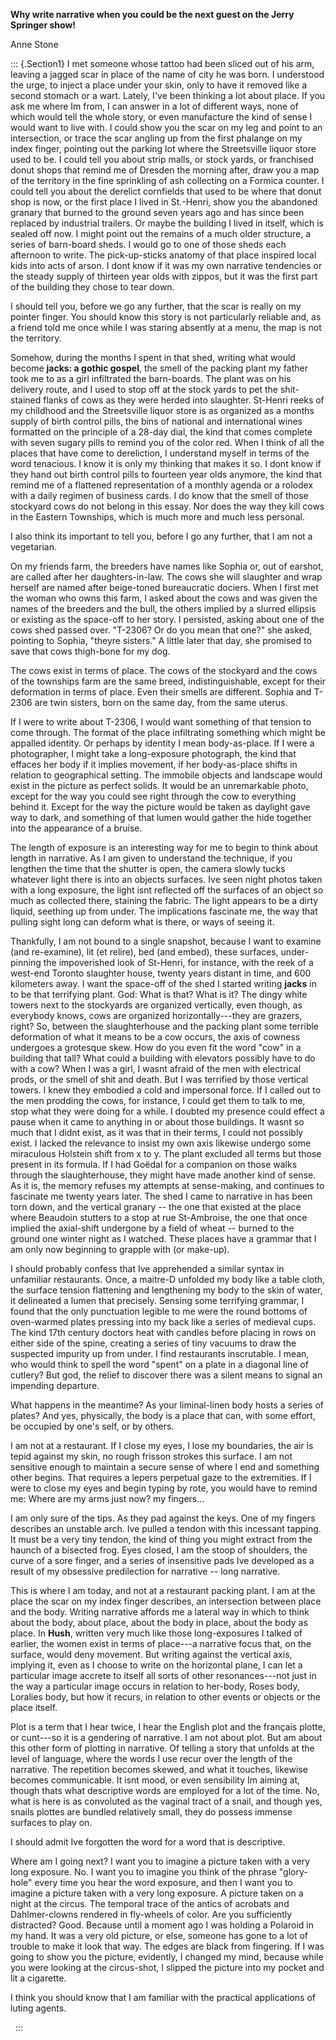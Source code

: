 
**Why write narrative when you could be the next guest on the Jerry
Springer show!**

Anne Stone


::: {.Section1}
I met someone whose tattoo had been sliced out of his arm, leaving a
jagged scar in place of the name of city he was born. I understood the
urge, to inject a place under your skin, only to have it removed like
a second stomach or a wart. Lately, I\'ve been thinking a lot about
place. If you ask me where Im from, I can answer in a lot of different
ways, none of which would tell the whole story, or even manufacture
the kind of sense I would want to live with. I could show you the scar
on my leg and point to an intersection, or trace the scar angling up
from the first phalange on my index finger, pointing out the parking
lot where the Streetsville liquor store used to be. I could tell you
about strip malls, or stock yards, or franchised donut shops that
remind me of Dresden the morning after, draw you a map of the
territory in the fine sprinkling of ash collecting on a Formica
counter. I could tell you about the derelict cornfields that used to
be where that donut shop is now, or the first place I lived in
St.-Henri, show you the abandoned granary that burned to the ground
seven years ago and has since been replaced by industrial trailers. Or
maybe the building I lived in itself, which is sealed off now. I might
point out the remains of a much older structure, a series of
barn-board sheds. I would go to one of those sheds each afternoon to
write. The pick-up-sticks anatomy of that place inspired local kids
into acts of arson. I dont know if it was my own narrative tendencies
or the steady supply of thirteen year olds with zippos, but it was the
first part of the building they chose to tear down.

I should tell you, before we go any further, that the scar is really
on my pointer finger. You should know this story is not particularly
reliable and, as a friend told me once while I was staring absently at
a menu, the map is not the territory.

Somehow, during the months I spent in that shed, writing what would
become **jacks: a gothic gospel**, the smell of the packing plant my
father took me to as a girl infiltrated the barn-boards. The plant was
on his delivery route, and I used to stop off at the stock yards to
pet the shit-stained flanks of cows as they were herded into
slaughter. St-Henri reeks of my childhood and the Streetsville liquor
store is as organized as a months supply of birth control pills, the
bins of national and international wines formatted on the principle of
a 28-day dial, the kind that comes complete with seven sugary pills to
remind you of the color red. When I think of all the places that have
come to dereliction, I understand myself in terms of the word
tenacious. I know it is only my thinking that makes it so. I dont know
if they hand out birth control pills to fourteen year olds anymore,
the kind that remind me of a flattened representation of a monthly
agenda or a rolodex with a daily regimen of business cards. I do know
that the smell of those stockyard cows do not belong in this essay.
Nor does the way they kill cows in the Eastern Townships, which is
much more and much less personal.

I also think its important to tell you, before I go any further, that
I am not a vegetarian.

On my friends farm, the breeders have names like Sophia or, out of
earshot, are called after her daughters-in-law. The cows she will
slaughter and wrap herself are named after beige-toned bureaucratic
dociers. When I first met the woman who owns this farm, I asked about
the cows and was given the names of the breeders and the bull, the
others implied by a slurred ellipsis or existing as the space-off to
her story. I persisted, asking about one of the cows shed passed over.
\"T-2306? Or do you mean that one?\" she asked, pointing to Sophia,
\"theyre sisters.\" A little later that day, she promised to save that
cows thigh-bone for my dog.

The cows exist in terms of place. The cows of the stockyard and the
cows of the townships farm are the same breed, indistinguishable,
except for their deformation in terms of place. Even their smells are
different. Sophia and T-2306 are twin sisters, born on the same day,
from the same uterus.

If I were to write about T-2306, I would want something of that
tension to come through. The format of the place infiltrating
something which might be appalled identity. Or perhaps by identity I
mean body-as-place. If I were a photographer, I might take a
long-exposure photograph, the kind that effaces her body if it implies
movement, if her body-as-place shifts in relation to geographical
setting. The immobile objects and landscape would exist in the picture
as perfect solids. It would be an unremarkable photo, except for the
way you could see right through the cow to everything behind it.
Except for the way the picture would be taken as daylight gave way to
dark, and something of that lumen would gather the hide together into
the appearance of a bruise.

The length of exposure is an interesting way for me to begin to think
about length in narrative. As I am given to understand the technique,
if you lengthen the time that the shutter is open, the camera slowly
tucks whatever light there is into an objects surfaces. Ive seen night
photos taken with a long exposure, the light isnt reflected off the
surfaces of an object so much as collected there, staining the fabric.
The light appears to be a dirty liquid, seething up from under. The
implications fascinate me, the way that pulling sight long can deform
what is there, or ways of seeing it.

Thankfully, I am not bound to a single snapshot, because I want to
examine (and re-examine), lit (et relire), bed (and embed), these
surfaces, under-pinning the impoverished look of St-Henri, for
instance, with the reek of a west-end Toronto slaughter house, twenty
years distant in time, and 600 kilometers away. I want the space-off
of the shed I started writing **jacks** in to be that terrifying
plant. God: What is that? What is it? The dingy white towers next to
the stockyards are organized vertically, even though, as everybody
knows, cows are organized horizontally---they are grazers, right? So,
between the slaughterhouse and the packing plant some terrible
deformation of what it means to be a cow occurs, the axis of cowness
undergoes a grotesque skew. How do you even fit the word \"cow\" in a
building that tall? What could a building with elevators possibly have
to do with a cow? When I was a girl, I wasnt afraid of the men with
electrical prods, or the smell of shit and death. But I was terrified
by those vertical towers. I knew they embodied a cold and impersonal
force. If I called out to the men prodding the cows, for instance, I
could get them to talk to me, stop what they were doing for a while. I
doubted my presence could effect a pause when it came to anything in
or about those buildings. It wasnt so much that I didnt exist, as it
was that in their terms, I could not possibly exist. I lacked the
relevance to insist my own axis likewise undergo some miraculous
Holstein shift from x to y. The plant excluded all terms but those
present in its formula. If I had Goëdal for a companion on those walks
through the slaughterhouse, they might have made another kind of
sense. As it is, the memory refuses my attempts at sense-making, and
continues to fascinate me twenty years later. The shed I came to
narrative in has been torn down, and the vertical granary \-- the one
that existed at the place where Beaudoin stutters to a stop at rue
St-Ambroise, the one that once implied the axial-shift undergone by a
field of wheat \-- burned to the ground one winter night as I watched.
These places have a grammar that I am only now beginning to grapple
with (or make-up).

I should probably confess that Ive apprehended a similar syntax in
unfamiliar restaurants. Once, a maitre-D unfolded my body like a table
cloth, the surface tension flattening and lengthening my body to the
skin of water, it delineated a lumen that precisely. Sensing some
terrifying grammar, I found that the only punctuation legible to me
were the round bottoms of oven-warmed plates pressing into my back
like a series of medieval cups. The kind 17th century doctors heat
with candles before placing in rows on either side of the spine,
creating a series of tiny vacuums to draw the suspected impurity up
from under. I find restaurants inscrutable. I mean, who would think to
spell the word \"spent\" on a plate in a diagonal line of cutlery? But
god, the relief to discover there was a silent means to signal an
impending departure.

What happens in the meantime? As your liminal-linen body hosts a
series of plates? And yes, physically, the body is a place that can,
with some effort, be occupied by one\'s self, or by others.

I am not at a restaurant. If I close my eyes, I lose my boundaries,
the air is tepid against my skin, no rough frisson strokes this
surface. I am not sensitive enough to maintain a secure sense of where
I end and something other begins. That requires a lepers perpetual
gaze to the extremities. If I were to close my eyes and begin typing
by rote, you would have to remind me: Where are my arms just now? my
fingers\...

I am only sure of the tips. As they pad against the keys. One of my
fingers describes an unstable arch. Ive pulled a tendon with this
incessant tapping. It must be a very tiny tendon, the kind of thing
you might extract from the haunch of a bisected frog. Eyes closed, I
am the stoop of shoulders, the curve of a sore finger, and a series of
insensitive pads Ive developed as a result of my obsessive
predilection for narrative \-- long narrative.

This is where I am today, and not at a restaurant packing plant. I am
at the place the scar on my index finger describes, an intersection
between place and the body. Writing narrative affords me a lateral way
in which to think about the body, about place, about the body in
place, about the body as place. In **Hush**, written very much like
those long-exposures I talked of earlier, the women exist in terms of
place---a narrative focus that, on the surface, would deny movement.
But writing against the vertical axis, implying it, even as I choose
to write on the horizontal plane, I can let a particular image accrete
to itself all sorts of other resonances---not just in the way a
particular image occurs in relation to her-body, Roses body, Loralies
body, but how it recurs, in relation to other events or objects or the
place itself.

Plot is a term that I hear twice, I hear the English plot and the
français plotte, or cunt---so it is a gendering of narrative. I am not
about plot. But am about this other form of plotting in narrative. Of
telling a story that unfolds at the level of language, where the words
I use recur over the length of the narrative. The repetition becomes
skewed, and what it touches, likewise becomes communicable. It isnt
mood, or even sensibility Im aiming at, though thats what descriptive
words are employed for a lot of the time. No, what is here is as
convoluted as the vaginal tract of a snail, and though yes, snails
plottes are bundled relatively small, they do possess immense surfaces
to play on.

I should admit Ive forgotten the word for a word that is descriptive.

Where am I going next? I want you to imagine a picture taken with a
very long exposure. No. I want you to imagine you think of the phrase
\"glory-hole\" every time you hear the word exposure, and then I want
you to imagine a picture taken with a very long exposure. A picture
taken on a night at the circus. The temporal trace of the antics of
acrobats and Dahlmer-clowns rendered in fly-wheels of color. Are you
sufficiently distracted? Good. Because until a moment ago I was
holding a Polaroid in my hand. It was a very old picture, or else,
someone has gone to a lot of trouble to make it look that way. The
edges are black from fingering. If I was going to show you the
picture, evidently, I changed my mind, because while you were looking
at the circus-shot, I slipped the picture into my pocket and lit a
cigarette.

I think you should know that I am familiar with the practical
applications of luting agents.

 
:::


